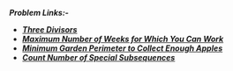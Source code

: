 **_Problem Links:-_**

- [**_Three Divisors_**](https://leetcode.com/contest/weekly-contest-252/problems/three-divisors/)
- [**_Maximum Number of Weeks for Which You Can Work_**](https://leetcode.com/contest/weekly-contest-252/problems/maximum-number-of-weeks-for-which-you-can-work/)
- [**_Minimum Garden Perimeter to Collect Enough Apples_**](https://leetcode.com/contest/weekly-contest-252/problems/minimum-garden-perimeter-to-collect-enough-apples/)
- [**_Count Number of Special Subsequences_**](https://leetcode.com/contest/weekly-contest-252/problems/count-number-of-special-subsequences/)
